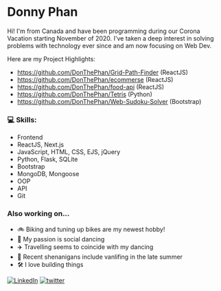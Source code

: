 # Donny Phan

Hi! I'm from Canada and have been programming during our Corona Vacation starting November of 2020. 
I've taken a deep interest in solving problems with technology ever since and am now focusing on Web Dev.

Here are my Project Highlights:
- https://github.com/DonThePhan/Grid-Path-Finder (ReactJS)
- https://github.com/DonThePhan/ecommerse (ReactJS)
- https://github.com/DonThePhan/food-api (ReactJS)
- https://github.com/DonThePhan/Tetris (Python)
- https://github.com/DonThePhan/Web-Sudoku-Solver (Bootstrap)


### 💻 Skills:
* Frontend
* ReactJS, Next.js
* JavaScript, HTML, CSS, EJS, jQuery
* Python, Flask, SQLite
* Bootstrap
* MongoDB, Mongoose
* OOP
* API
* Git
### Also working on...
* 🚲 Biking and tuning up bikes are my newest hobby!
* 🕺 My passion is social dancing
* ✈️ Travelling seems to coincide with my dancing
* 🚐 Recent shenanigans include vanlifing in the late summer
* 🛠️ I love building things

<a href="https://www.linkedin.com/in/donnyphanmeceng/">![LinkedIn](https://user-images.githubusercontent.com/74743983/115660042-72bdb300-a309-11eb-8248-1ee0c36969be.PNG)</a>
<a href="https://twitter.com/DonnyPhan5">![twitter](https://user-images.githubusercontent.com/74743983/115660095-82d59280-a309-11eb-9a05-bf75a70a4691.PNG)</a>

<!--
**DonThePhan/DonThePhan** is a ✨ _special_ ✨ repository because its `README.md` (this file) appears on your GitHub profile.

Here are some ideas to get you started:

- 🔭 I’m currently working on ...
- 🌱 I’m currently learning ...
- 👯 I’m looking to collaborate on ...
- 🤔 I’m looking for help with ...
- 💬 Ask me about ...
- 📫 How to reach me: ...
- 😄 Pronouns: ...
- ⚡ Fun fact: ...
-->
